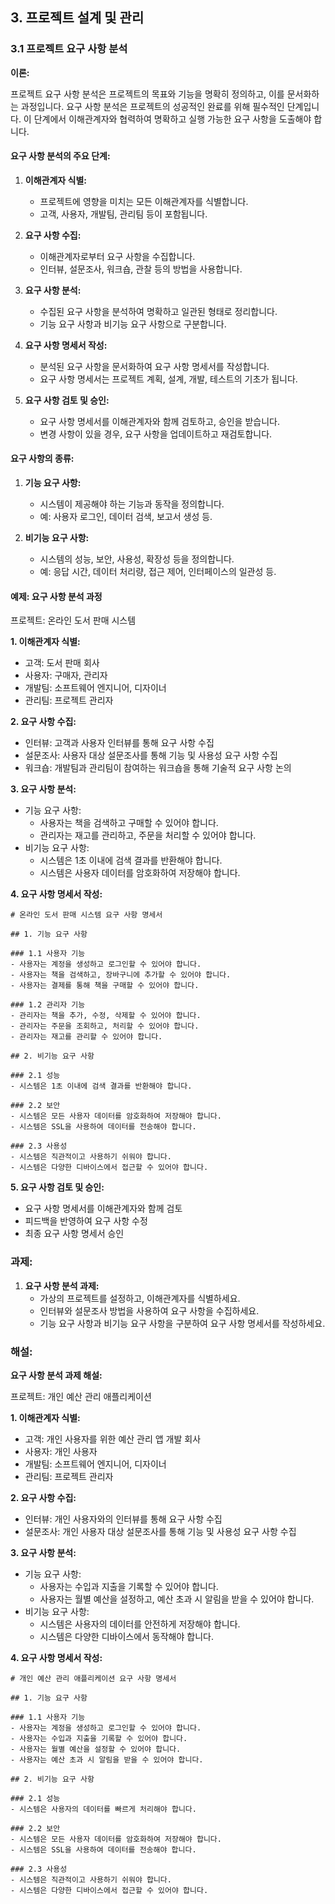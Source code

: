 ## 3. 프로젝트 설계 및 관리

### 3.1 프로젝트 요구 사항 분석

**이론:**

프로젝트 요구 사항 분석은 프로젝트의 목표와 기능을 명확히 정의하고, 이를 문서화하는 과정입니다. 요구 사항 분석은 프로젝트의 성공적인 완료를 위해 필수적인 단계입니다. 이 단계에서 이해관계자와 협력하여 명확하고 실행 가능한 요구 사항을 도출해야 합니다.

#### **요구 사항 분석의 주요 단계:**

1. **이해관계자 식별:**
   - 프로젝트에 영향을 미치는 모든 이해관계자를 식별합니다.
   - 고객, 사용자, 개발팀, 관리팀 등이 포함됩니다.

2. **요구 사항 수집:**
   - 이해관계자로부터 요구 사항을 수집합니다.
   - 인터뷰, 설문조사, 워크숍, 관찰 등의 방법을 사용합니다.

3. **요구 사항 분석:**
   - 수집된 요구 사항을 분석하여 명확하고 일관된 형태로 정리합니다.
   - 기능 요구 사항과 비기능 요구 사항으로 구분합니다.

4. **요구 사항 명세서 작성:**
   - 분석된 요구 사항을 문서화하여 요구 사항 명세서를 작성합니다.
   - 요구 사항 명세서는 프로젝트 계획, 설계, 개발, 테스트의 기초가 됩니다.

5. **요구 사항 검토 및 승인:**
   - 요구 사항 명세서를 이해관계자와 함께 검토하고, 승인을 받습니다.
   - 변경 사항이 있을 경우, 요구 사항을 업데이트하고 재검토합니다.

#### **요구 사항의 종류:**

1. **기능 요구 사항:**
   - 시스템이 제공해야 하는 기능과 동작을 정의합니다.
   - 예: 사용자 로그인, 데이터 검색, 보고서 생성 등.

2. **비기능 요구 사항:**
   - 시스템의 성능, 보안, 사용성, 확장성 등을 정의합니다.
   - 예: 응답 시간, 데이터 처리량, 접근 제어, 인터페이스의 일관성 등.

#### **예제: 요구 사항 분석 과정**

프로젝트: 온라인 도서 판매 시스템

**1. 이해관계자 식별:**
   - 고객: 도서 판매 회사
   - 사용자: 구매자, 관리자
   - 개발팀: 소프트웨어 엔지니어, 디자이너
   - 관리팀: 프로젝트 관리자

**2. 요구 사항 수집:**
   - 인터뷰: 고객과 사용자 인터뷰를 통해 요구 사항 수집
   - 설문조사: 사용자 대상 설문조사를 통해 기능 및 사용성 요구 사항 수집
   - 워크숍: 개발팀과 관리팀이 참여하는 워크숍을 통해 기술적 요구 사항 논의

**3. 요구 사항 분석:**
   - 기능 요구 사항:
     - 사용자는 책을 검색하고 구매할 수 있어야 합니다.
     - 관리자는 재고를 관리하고, 주문을 처리할 수 있어야 합니다.
   - 비기능 요구 사항:
     - 시스템은 1초 이내에 검색 결과를 반환해야 합니다.
     - 시스템은 사용자 데이터를 암호화하여 저장해야 합니다.

**4. 요구 사항 명세서 작성:**

```plaintext
# 온라인 도서 판매 시스템 요구 사항 명세서

## 1. 기능 요구 사항

### 1.1 사용자 기능
- 사용자는 계정을 생성하고 로그인할 수 있어야 합니다.
- 사용자는 책을 검색하고, 장바구니에 추가할 수 있어야 합니다.
- 사용자는 결제를 통해 책을 구매할 수 있어야 합니다.

### 1.2 관리자 기능
- 관리자는 책을 추가, 수정, 삭제할 수 있어야 합니다.
- 관리자는 주문을 조회하고, 처리할 수 있어야 합니다.
- 관리자는 재고를 관리할 수 있어야 합니다.

## 2. 비기능 요구 사항

### 2.1 성능
- 시스템은 1초 이내에 검색 결과를 반환해야 합니다.

### 2.2 보안
- 시스템은 모든 사용자 데이터를 암호화하여 저장해야 합니다.
- 시스템은 SSL을 사용하여 데이터를 전송해야 합니다.

### 2.3 사용성
- 시스템은 직관적이고 사용하기 쉬워야 합니다.
- 시스템은 다양한 디바이스에서 접근할 수 있어야 합니다.
```

**5. 요구 사항 검토 및 승인:**
   - 요구 사항 명세서를 이해관계자와 함께 검토
   - 피드백을 반영하여 요구 사항 수정
   - 최종 요구 사항 명세서 승인

### 과제:

1. **요구 사항 분석 과제:**
   - 가상의 프로젝트를 설정하고, 이해관계자를 식별하세요.
   - 인터뷰와 설문조사 방법을 사용하여 요구 사항을 수집하세요.
   - 기능 요구 사항과 비기능 요구 사항을 구분하여 요구 사항 명세서를 작성하세요.

### 해설:

**요구 사항 분석 과제 해설:**

프로젝트: 개인 예산 관리 애플리케이션

**1. 이해관계자 식별:**
   - 고객: 개인 사용자를 위한 예산 관리 앱 개발 회사
   - 사용자: 개인 사용자
   - 개발팀: 소프트웨어 엔지니어, 디자이너
   - 관리팀: 프로젝트 관리자

**2. 요구 사항 수집:**
   - 인터뷰: 개인 사용자와의 인터뷰를 통해 요구 사항 수집
   - 설문조사: 개인 사용자 대상 설문조사를 통해 기능 및 사용성 요구 사항 수집

**3. 요구 사항 분석:**
   - 기능 요구 사항:
     - 사용자는 수입과 지출을 기록할 수 있어야 합니다.
     - 사용자는 월별 예산을 설정하고, 예산 초과 시 알림을 받을 수 있어야 합니다.
   - 비기능 요구 사항:
     - 시스템은 사용자의 데이터를 안전하게 저장해야 합니다.
     - 시스템은 다양한 디바이스에서 동작해야 합니다.

**4. 요구 사항 명세서 작성:**

```plaintext
# 개인 예산 관리 애플리케이션 요구 사항 명세서

## 1. 기능 요구 사항

### 1.1 사용자 기능
- 사용자는 계정을 생성하고 로그인할 수 있어야 합니다.
- 사용자는 수입과 지출을 기록할 수 있어야 합니다.
- 사용자는 월별 예산을 설정할 수 있어야 합니다.
- 사용자는 예산 초과 시 알림을 받을 수 있어야 합니다.

## 2. 비기능 요구 사항

### 2.1 성능
- 시스템은 사용자의 데이터를 빠르게 처리해야 합니다.

### 2.2 보안
- 시스템은 모든 사용자 데이터를 암호화하여 저장해야 합니다.
- 시스템은 SSL을 사용하여 데이터를 전송해야 합니다.

### 2.3 사용성
- 시스템은 직관적이고 사용하기 쉬워야 합니다.
- 시스템은 다양한 디바이스에서 접근할 수 있어야 합니다.
```
